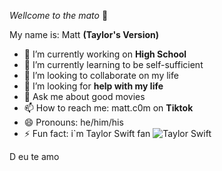 *Wellcome to the mato* 👋

My name is: Matt **(Taylor's Version)**

- 🔭 I’m currently working on **High School**
- 🌱 I’m currently learning to be self-sufficient 
- 👯 I’m looking to collaborate on my life 
- 🤔 I’m looking for **help with my life**
- 💬 Ask me about good movies 
- 📫 How to reach me: matt.c0m on **Tiktok** 
- 😄 Pronouns: he/him/his
- ⚡ Fun fact: i`m Taylor Swift fan 
![Taylor Swift](https://m.media-amazon.com/images/I/41hxIE+zp+L._AC_.jpg)

 D eu te amo
